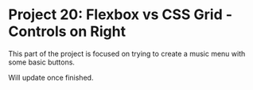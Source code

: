 <h1>Project 20: Flexbox vs CSS Grid - Controls on Right</h1>
<p>This part of the project is focused on trying to create a music menu with some basic buttons.</p>
<p>Will update once finished.</p>
